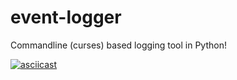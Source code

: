 # event-logger
Commandline (curses) based logging tool in Python!

[![asciicast](https://asciinema.org/a/9kzr57x2u3uld3vjgtwq0u3su.png)](https://asciinema.org/a/9kzr57x2u3uld3vjgtwq0u3su)
